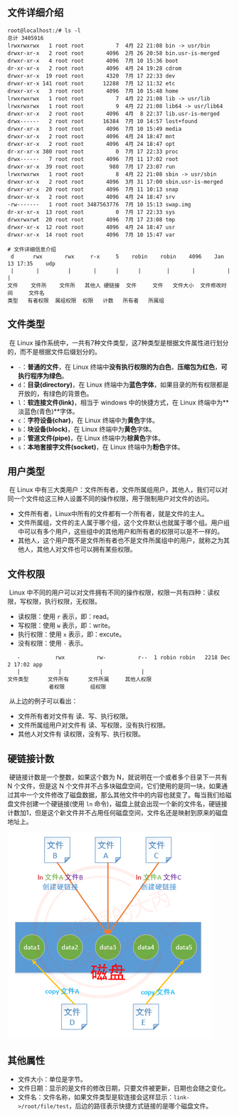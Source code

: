 ## 文件详细介绍

```shell
root@localhost:/# ls -l
总计 3405916
lrwxrwxrwx   1 root root          7  4月 22 21:08 bin -> usr/bin
drwxr-xr-x   2 root root       4096  2月 26 20:58 bin.usr-is-merged
drwxr-xr-x   4 root root       4096  7月 10 15:36 boot
dr-xr-xr-x   2 root root       4096  4月 24 19:28 cdrom
drwxr-xr-x  19 root root       4320  7月 17 22:33 dev
drwxr-xr-x 141 root root      12288  7月 12 11:32 etc
drwxr-xr-x   3 root root       4096  7月 10 15:48 home
lrwxrwxrwx   1 root root          7  4月 22 21:08 lib -> usr/lib
lrwxrwxrwx   1 root root          9  4月 22 21:08 lib64 -> usr/lib64
drwxr-xr-x   2 root root       4096  4月  8 22:37 lib.usr-is-merged
drwx------   2 root root      16384  7月 10 14:57 lost+found
drwxr-xr-x   3 root root       4096  7月 10 15:49 media
drwxr-xr-x   2 root root       4096  4月 24 18:47 mnt
drwxr-xr-x   2 root root       4096  4月 24 18:47 opt
dr-xr-xr-x 380 root root          0  7月 17 22:33 proc
drwx------   7 root root       4096  7月 11 17:02 root
drwxr-xr-x  39 root root        980  7月 17 23:07 run
lrwxrwxrwx   1 root root          8  4月 22 21:08 sbin -> usr/sbin
drwxr-xr-x   2 root root       4096  3月 31 17:00 sbin.usr-is-merged
drwxr-xr-x  20 root root       4096  7月 11 10:13 snap
drwxr-xr-x   2 root root       4096  4月 24 18:47 srv
-rw-------   1 root root 3487563776  7月 10 15:13 swap.img
dr-xr-xr-x  13 root root          0  7月 17 22:33 sys
drwxrwxrwt  20 root root       4096  7月 17 23:08 tmp
drwxr-xr-x  12 root root       4096  4月 24 18:47 usr
drwxr-xr-x  14 root root       4096  7月 10 15:47 var

# 文件详细信息介绍
 d      rwx       rwx     r-x     5    robin    robin    4096    Jan 13 17:35    udp
 |       |         |       |      |      |        |       |          |	          |
文件    文件所    文件所   其他人 硬链接  文件     文件   文件大小  文件修改时间     文件名
类型   有者权限  属组权限  权限   计数   所有者   所属组   
```

## 文件类型

​	在 Linux 操作系统中，一共有7种文件类型，这7种类型是根据文件属性进行划分的，而不是根据文件后缀划分的。

- `-`：**普通的文件**，在 Linux 终端中**没有执行权限的为白色**，**压缩包为红色**，**可执行程序为绿色**。
- `d`：**目录(directory)**，在 Linux 终端中为**蓝色字体**，如果目录的所有权限都是开放的，有绿色的背景色。
- `l`：**软连接文件(link)**，相当于 windows 中的快捷方式，在 Linux 终端中为**淡蓝色(青色)**字体。
- `c`：**字符设备(char)**，在 Linux 终端中为**黄色**字体。
- `b`：**块设备(block)**，在 Linux 终端中为**黄色**字体。
- `p`：**管道文件(pipe)**，在 Linux 终端中为**棕黄色**字体。
- `s`：**本地套接字文件(socket)**，在 Linux 终端中为**粉色**字体。

## 用户类型

​	在 Linux 中有三大类用户：文件所有者，文件所属组用户，其他人，我们可以对同一个文件给这三种人设置不同的操作权限，用于限制用户对文件的访问。

- 文件所有者，Linux中所有的文件都有一个所有者，就是文件的主人。
- 文件所属组，文件的主人属于哪个组，这个文件默认也就属于哪个组。用户组中可以有多个用户，这些组中的其他用户和所有者的权限可以是不一样的。
- 其他人，这个用户既不是文件所有者也不是文件所属组中的用户，就称之为其他人，其他人对文件也可以拥有某些权限。

## 文件权限

​	Linux 中不同的用户可以对文件拥有不同的操作权限，权限一共有四种：读权限，写权限，执行权限，无权限。

- 读权限：使用 `r` 表示，即：read。
- 写权限：使用 `w` 表示，即：write。
- 执行权限：使用 `x` 表示，即：excute。
- 没有权限：使用 `-` 表示。

```shell
   -           rwx          rw-          r--  1 robin robin   2218 Dec  2 17:02 app
   |            |            |            |
文件类型      文件所有      文件所属     其他人权限
             者权限        组权限
```

​	从上边的例子可以看出：

- 文件所有者对文件有 读、写、执行权限。
- 文件所属组用户对文件有 读、写权限，没有执行权限。
- 其他人对文件有 读权限，没有写、执行权限。

## 硬链接计数

​	硬链接计数是一个整数，如果这个数为 N，就说明在一个或者多个目录下一共有 N 个文件，但是这 N 个文件并不占多块磁盘空间，它们使用的是同一块，如果通过其中一个文件修改了磁盘数据，那么其他文件中的内容也就变了。每当我们给磁盘文件创建一个硬链接(使用 `ln` 命令)，磁盘上就会出现一个新的文件名，硬链接计数加1，但是这个新文件并不占用任何磁盘空间，文件名还是映射到原来的磁盘地址上。

![](..\picture\Linux文件详细信息-1.png)

## 其他属性

- 文件大小：单位是字节。
- 文件日期：显示的是文件的修改日期，只要文件被更新，日期也会随之变化。
- 文件名：文件名称，如果文件类型是软连接会这样显示：`link->/root/file/test`，后边的路径表示快捷方式链接的是哪个磁盘文件。